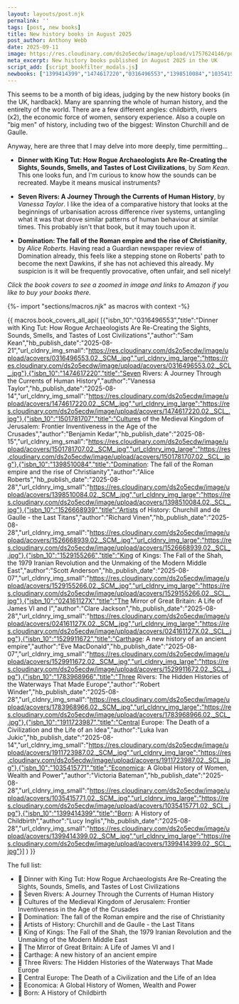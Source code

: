 ```yaml
---
layout: layouts/post.njk
permalink: ''
tags: [post, new books]
title: New history books in August 2025
post_author: Anthony Webb
date: 2025-09-11
image: https://res.cloudinary.com/ds2o5ecdw/image/upload/v1757624146/posts/Aug2025_newhistorybooks.jpg
meta_excerpt: New history books published in August 2025 in the UK
script_add: [script_bookfilter_modals.js]
newbooks: ["1399414399","1474617220","0316496553","1398510084","1035415771","1783968966"]
---
```

This seems to be a month of big ideas, judging by the new history books (in the UK, hardback). Many are spanning the whole of human history, and the entirelty of the world. There are a few different angles: childbirth, rivers (x2), the economic force of women, sensory experience. Also a couple on "big men" of history, including two of the biggest: Winston Churchill and de Gaulle.

Anyway, here are three that I may delve into more deeply, time permitting...

- __Dinner with King Tut: How Rogue Archaeologists Are Re-Creating the Sights, Sounds, Smells, and Tastes of Lost Civilizations__, by _Sam Kean_. This one looks fun, and I'm curious to know how the sounds can be recreated. Maybe it means musical instruments?

- __Seven Rivers: A Journey Through the Currents of Human History__, by _Vanessa Taylor_. I like the idea of a comparative history that looks at the beginnings of urbanisation across difference river systems, untangling what it was that drove similar patterns of human behaviour at similar times. This probably isn't that book, but it may touch upon it.

- __Domination: The fall of the Roman empire and the rise of Christianity__, by _Alice Roberts_. Having read a Guardian newspaper review of Domination already, this feels like a stepping stone on Roberts' path to become the next Dawkins, if she has not achieved this already. My suspicion is it will be frequently provocative, often unfair, and sell nicely! 

_Click the book covers to see a zoomed in image and links to Amazon if you like to buy your books there._

{%- import "sections/macros.njk" as macros with context -%}

{{ macros.book_covers_all_api(
[{"isbn_10":"0316496553","title":"Dinner with King Tut: How Rogue Archaeologists Are Re-Creating the Sights, Sounds, Smells, and Tastes of Lost Civilizations","author":"Sam Kean","hb_publish_date":"2025-08-21","url_cldnry_img_small":"https://res.cloudinary.com/ds2o5ecdw/image/upload/acovers/0316496553.02._SCM_.jpg","url_cldnry_img_large":"https://res.cloudinary.com/ds2o5ecdw/image/upload/acovers/0316496553.02._SCL_.jpg"},{"isbn_10":"1474617220","title":"Seven Rivers: A Journey Through the Currents of Human History","author":"Vanessa Taylor","hb_publish_date":"2025-08-14","url_cldnry_img_small":"https://res.cloudinary.com/ds2o5ecdw/image/upload/acovers/1474617220.02._SCM_.jpg","url_cldnry_img_large":"https://res.cloudinary.com/ds2o5ecdw/image/upload/acovers/1474617220.02._SCL_.jpg"},{"isbn_10":"1501781707","title":"Cultures of the Medieval Kingdom of Jerusalem: Frontier Inventiveness in the Age of the Crusades","author":"Benjamin Kedar","hb_publish_date":"2025-08-15","url_cldnry_img_small":"https://res.cloudinary.com/ds2o5ecdw/image/upload/acovers/1501781707.02._SCM_.jpg","url_cldnry_img_large":"https://res.cloudinary.com/ds2o5ecdw/image/upload/acovers/1501781707.02._SCL_.jpg"},{"isbn_10":"1398510084","title":"Domination: The fall of the Roman empire and the rise of Christianity","author":"Alice Roberts","hb_publish_date":"2025-08-28","url_cldnry_img_small":"https://res.cloudinary.com/ds2o5ecdw/image/upload/acovers/1398510084.02._SCM_.jpg","url_cldnry_img_large":"https://res.cloudinary.com/ds2o5ecdw/image/upload/acovers/1398510084.02._SCL_.jpg"},{"isbn_10":"1526668939","title":"Artists of History: Churchill and de Gaulle - the Last Titans","author":"Richard Vinen","hb_publish_date":"2025-08-28","url_cldnry_img_small":"https://res.cloudinary.com/ds2o5ecdw/image/upload/acovers/1526668939.02._SCM_.jpg","url_cldnry_img_large":"https://res.cloudinary.com/ds2o5ecdw/image/upload/acovers/1526668939.02._SCL_.jpg"},{"isbn_10":"1529155266","title":"King of Kings: The Fall of the Shah, the 1979 Iranian Revolution and the Unmaking of the Modern Middle East","author":"Scott Anderson","hb_publish_date":"2025-08-07","url_cldnry_img_small":"https://res.cloudinary.com/ds2o5ecdw/image/upload/acovers/1529155266.02._SCM_.jpg","url_cldnry_img_large":"https://res.cloudinary.com/ds2o5ecdw/image/upload/acovers/1529155266.02._SCL_.jpg"},{"isbn_10":"024161127X","title":"The Mirror of Great Britain: A Life of James VI and I","author":"Clare Jackson","hb_publish_date":"2025-08-28","url_cldnry_img_small":"https://res.cloudinary.com/ds2o5ecdw/image/upload/acovers/024161127X.02._SCM_.jpg","url_cldnry_img_large":"https://res.cloudinary.com/ds2o5ecdw/image/upload/acovers/024161127X.02._SCL_.jpg"},{"isbn_10":"1529911672","title":"Carthage: A new history of an ancient empire","author":"Eve MacDonald","hb_publish_date":"2025-08-07","url_cldnry_img_small":"https://res.cloudinary.com/ds2o5ecdw/image/upload/acovers/1529911672.02._SCM_.jpg","url_cldnry_img_large":"https://res.cloudinary.com/ds2o5ecdw/image/upload/acovers/1529911672.02._SCL_.jpg"},{"isbn_10":"1783968966","title":"Three Rivers: The Hidden Histories of the Waterways That Made Europe","author":"Robert Winder","hb_publish_date":"2025-08-28","url_cldnry_img_small":"https://res.cloudinary.com/ds2o5ecdw/image/upload/acovers/1783968966.02._SCM_.jpg","url_cldnry_img_large":"https://res.cloudinary.com/ds2o5ecdw/image/upload/acovers/1783968966.02._SCL_.jpg"},{"isbn_10":"1911723987","title":"Central Europe: The Death of a Civilization and the Life of an Idea","author":"Luka Ivan Jukic","hb_publish_date":"2025-08-14","url_cldnry_img_small":"https://res.cloudinary.com/ds2o5ecdw/image/upload/acovers/1911723987.02._SCM_.jpg","url_cldnry_img_large":"https://res.cloudinary.com/ds2o5ecdw/image/upload/acovers/1911723987.02._SCL_.jpg"},{"isbn_10":"1035415771","title":"Economica: A Global History of Women, Wealth and Power","author":"Victoria Bateman","hb_publish_date":"2025-08-28","url_cldnry_img_small":"https://res.cloudinary.com/ds2o5ecdw/image/upload/acovers/1035415771.02._SCM_.jpg","url_cldnry_img_large":"https://res.cloudinary.com/ds2o5ecdw/image/upload/acovers/1035415771.02._SCL_.jpg"},{"isbn_10":"1399414399","title":"Born: A History of Childbirth","author":"Lucy Inglis","hb_publish_date":"2025-08-28","url_cldnry_img_small":"https://res.cloudinary.com/ds2o5ecdw/image/upload/acovers/1399414399.02._SCM_.jpg","url_cldnry_img_large":"https://res.cloudinary.com/ds2o5ecdw/image/upload/acovers/1399414399.02._SCL_.jpg"}]
) }}

The full list:

- 📕 Dinner with King Tut: How Rogue Archaeologists Are Re-Creating the Sights, Sounds, Smells, and Tastes of Lost Civilizations
- 📘 Seven Rivers: A Journey Through the Currents of Human History
- 📔 Cultures of the Medieval Kingdom of Jerusalem: Frontier Inventiveness in the Age of the Crusades
- 📗 Domination: The fall of the Roman empire and the rise of Christianity
- 📙 Artists of History: Churchill and de Gaulle - the Last Titans
- 📓 King of Kings: The Fall of the Shah, the 1979 Iranian Revolution and the Unmaking of the Modern Middle East
- 📒 The Mirror of Great Britain: A Life of James VI and I
- 📙 Carthage: A new history of an ancient empire
- 📘 Three Rivers: The Hidden Histories of the Waterways That Made Europe
- 📔 Central Europe: The Death of a Civilization and the Life of an Idea
- 📗 Economica: A Global History of Women, Wealth and Power
- 📕 Born: A History of Childbirth